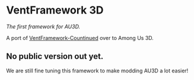 # VentFramework 3D
_The first framework for AU3D._

A port of [VentFramework-Countinued](https://github.com/Lotus-AU/VentFramework-Continued) over to Among Us 3D.

## No public version out yet.
We are still fine tuning this framework to make modding AU3D a lot easier!
